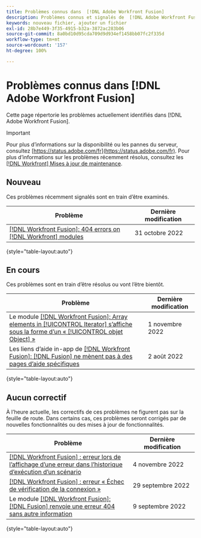 ```yaml
---
title: Problèmes connus dans  [!DNL Adobe Workfront Fusion]
description: Problèmes connus et signalés de  [!DNL Adobe Workfront Fusion]
keywords: nouveau fichier, ajouter un fichier
exl-id: 28b7e449-3f35-4915-b32a-3872ac283b06
source-git-commit: 8a0bd10d95cda709d9d934ef1458bb07fc2f335d
workflow-type: tm+mt
source-wordcount: '157'
ht-degree: 100%

---
```


# Problèmes connus dans [!DNL Adobe Workfront Fusion]

Cette page répertorie les problèmes actuellement identifiés dans [!DNL Adobe Workfront Fusion].

>[!IMPORTANT]
>
>Pour plus d’informations sur la disponibilité ou les pannes du serveur, consultez [https://status.adobe.com/fr](https://status.adobe.com/fr). Pour plus d’informations sur les problèmes récemment résolus, consultez les [[!DNL Workfront] Mises à jour de maintenance](../maintenance/current-updates.md).

## Nouveau

Ces problèmes récemment signalés sont en train d’être examinés.

| **Problème** | **Dernière modification** |
| -----------------------------------------------------------------| ----------------- |
| [[!DNL Workfront Fusion]: 404 errors on [!DNL Workfront] modules](known-issues-workfront-fusion/fusion-404-error-in-wf-module.md) | 31 octobre 2022 |

{style=&quot;table-layout:auto&quot;}


## En cours

Ces problèmes sont en train d’être résolus ou vont l’être bientôt.

| **Problème** | **Dernière modification** |
| -----------------------------------------------------------------| ----------------- |
| Le module [[!DNL Workfront Fusion]: Array elements in [!UICONTROL Iterator] s’affiche sous la forme d’un « [!UICONTROL objet Object] »](known-issues-workfront-fusion/fusion-iterator-shows-object-object.md) | 1 novembre 2022 |
| Les liens d’aide in-app de [[!DNL Workfront Fusion]: [!DNL Fusion]  ne mènent pas à des pages d’aide spécifiques](known-issues-workfront-fusion/help-links-in-modules-not-working.md) | 2 août 2022 |

{style=&quot;table-layout:auto&quot;}

## Aucun correctif

À l’heure actuelle, les correctifs de ces problèmes ne figurent pas sur la feuille de route. Dans certains cas, ces problèmes seront corrigés par de nouvelles fonctionnalités ou des mises à jour de fonctionnalités.

| **Problème** | **Dernière modification** |
| -----------------------------------------------------------------| ----------------- |
| [[!DNL Workfront Fusion] : erreur lors de l’affichage d’une erreur dans l’historique d’exécution d’un scénario](known-issues-workfront-fusion/fusion-enoent-error-when-viewing-error.md) | 4 novembre 2022 |
| [[!DNL Workfront Fusion] : erreur « Échec de vérification de la connexion »](known-issues-workfront-fusion/fusion-401-error-must-reauthenicate-connection.md) | 29 septembre 2022 |
| Le module [[!DNL Workfront Fusion]: [!DNL Fusion]  renvoie une erreur 404 sans autre information](known-issues-workfront-fusion/fusion-404-error-no-description.md) | 9 septembre 2022 |

{style=&quot;table-layout:auto&quot;}
